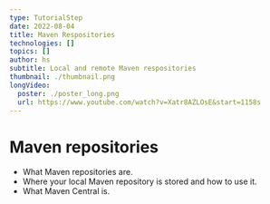 ```yaml
---
type: TutorialStep
date: 2022-08-04
title: Maven Respositories
technologies: []
topics: []
author: hs
subtitle: Local and remote Maven respositories
thumbnail: ./thumbnail.png
longVideo:
  poster: ./poster_long.png
  url: https://www.youtube.com/watch?v=Xatr8AZLOsE&start=1158s
---
```


# Maven repositories

* What Maven repositories are.
* Where your local Maven repository is stored and how to use it.
* What Maven Central is.